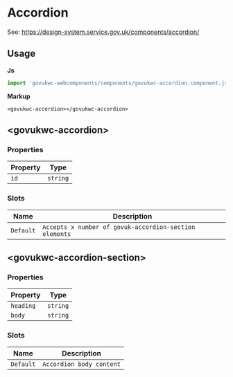 # Accordion

See: https://design-system.service.gov.uk/components/accordion/

## Usage

**Js**

```javascript
import 'govukwc-webcomponents/components/govukwc-accordion.component.js';
```

**Markup**

```markup
<govukwc-accordion></govukwc-accordion>
```

## &lt;govukwc-accordion&gt;

### Properties

| Property  |  Type     |
|-----------|-----------|
| `id` | `string` |

### Slots

| Name  |  Description     |
|-----------|-----------|
| `Default` | `Accepts x number of govuk-accordion-section elements` |

## &lt;govukwc-accordion-section&gt;

### Properties

| Property  |  Type     |
|-----------|-----------|
| `heading` | `string` |
| `body` | `string` |

### Slots

| Name  |  Description     |
|-----------|-----------|
| `Default` | `Accordion body content` |

